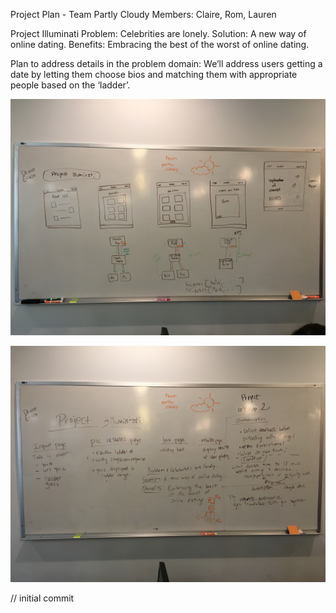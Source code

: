 Project Plan - Team Partly Cloudy
Members: Claire, Rom, Lauren

Project Illuminati 
Problem: Celebrities are lonely.
Solution: A new way of online dating.
Benefits: Embracing the best of the worst of online dating.

Plan to address details in the problem domain:
We’ll address users getting a date by letting them choose bios and matching them with appropriate people based on the ‘ladder’.

![Wire frames & Component Diagrams:](img/wireframes&componentdiagram.jpg)

![Group agreements:](img/groupagreements.jpg)

// initial commit
